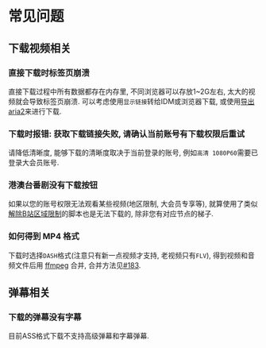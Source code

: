 # 常见问题

## 下载视频相关

### 直接下载时标签页崩溃

直接下载过程中所有数据都存在内存里, 不同浏览器可以存放1~2G左右, 太大的视频就会导致标签页崩溃. 可以考虑使用`显示链接`转给IDM或浏览器下载, 或使用[导出 aria2](aria2-notice.md)来进行下载.

### 下载时报错: 获取下载链接失败, 请确认当前账号有下载权限后重试

请降低清晰度, 能够下载的清晰度取决于当前登录的账号, 例如`高清 1080P60`需要已登录大会员账号.

### 港澳台番剧没有下载按钮

如果以您的账号权限无法观看某些视频(地区限制, 大会员专享等), 就算使用了类似[解除B站区域限制](https://greasyfork.org/zh-CN/scripts/25718-%E8%A7%A3%E9%99%A4b%E7%AB%99%E5%8C%BA%E5%9F%9F%E9%99%90%E5%88%B6)的脚本也是无法下载的, 除非您有对应节点的梯子.

### 如何得到 MP4 格式

下载时选择`DASH`格式(注意只有新一点视频才支持, 老视频只有`FLV`), 得到视频和音频文件后用 [ffmpeg](https://ffmpeg.org/) 合并, 合并方法见[#183](https://github.com/the1812/Bilibili-Evolved/issues/183).

## 弹幕相关

### 下载的弹幕没有字幕

目前ASS格式下载不支持高级弹幕和字幕弹幕.

###